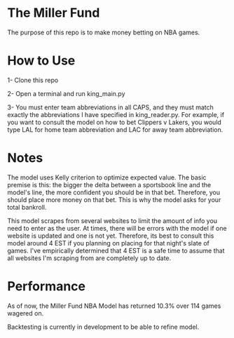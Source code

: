 
# The Miller Fund
The purpose of this repo is to make money betting on NBA games.

# How to Use

1- Clone this repo

2- Open a terminal and run king_main.py

3- You must enter team abbreviations in all CAPS, and they must match exactly the abbreviations I have specified in king_reader.py. For example, if you want to consult the model on how to bet Clippers v Lakers, you would type LAL for home team abbreviation and LAC for away team abbreviation. 

# Notes

The model uses Kelly criterion to optimize expected value. The basic premise is this: the bigger the delta between a sportsbook line and the model's line, the more confident you should be in that bet. Therefore, you should place more money on that bet. This is why the model asks for your total bankroll.

This model scrapes from several websites to limit the amount of info you need to enter as the user. At times, there will be errors with the model if one website is updated and one is not yet. Therefore, its best to consult this model around 4 EST if you planning on placing for that night's slate of games. I've empirically determined that 4 EST is a safe time to assume that all websites I'm scraping from are completely up to date.

# Performance

As of now, the Miller Fund NBA Model has returned 10.3% over 114 games wagered on. 

Backtesting is currently in development to be able to refine model.
